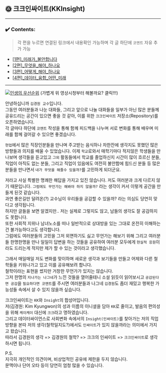 ## 🌞 크크인싸이트(KKInsight)

---
### ✔️ Contents:
> 각 편을 누르면 연결된 링크에서 내용확인 가능하며 각 글 하단에 `코멘트` 자유 추가 가능
- [[1편]_미래가_불안합니다](https://gist.github.com/thekimk/7a2a8e8ff03535c819c42a58bcefe120)
- [[2편]_무엇을_해야_하나요](https://gist.github.com/thekimk/c324af7d12be19f985d3e5c8b8c122bf)
- [[3편]_어떻게_해야_하나요](https://gist.github.com/thekimk/44ea914c896fe443fa9a0180b5620bcc)
- [[4편]_데이터_융합_어떤_미래](https://gist.github.com/thekimk/d05bde3163c49373ff57d26804a29341)
---

[![인생의 우선순위](https://img.youtube.com/vi/CTCJGatqhyM/0.jpg)](https://www.youtube.com/watch?v=CTCJGatqhyM)
(가볍게 위 영상시청부터 해볼까요? 클릭!!!)

안녕하십니까 `김경원 교수`입니다.    
그동안 여러분들과 나눈 대화들, 그리고 앞으로 나눌 대화들을 일부가 아닌 많은 분들께 공유드리는 공간이 있으면 좋을 것 같아, 이를 위한 `크크인싸이트` 저장소(Repository)를 오픈하였습니다.        
각 글마다 하단에 `코멘트` 작성을 통해 함께 피드백을 나누며 서로 변화를 통해 배우며 미래를 함께 걸어갈 수 있으면 좋겠습니다.    

`현업`에서 많은 직장인분들을 만나며 주고받는 음식하나 차한잔에 생각지도 못했던 많은 방향들과 의지를 배울 수 있었습니다. 이제 `학교`로와서 매학기마다 적지않은 학생들을 만나보며 생각들을 듣고있고 `그외` 활동들에서 학교를 졸업하신지 시간이 많이 흐르신 분들, 직업이 아직도 없는 분들, 그리고 직업이 있음에도 여전히 불안함에 힘드신 분들 등 많은 분들을 만나면서 `내가 무엇을 해줄수 있을까?`를 고민하게 되더군요.

저라고 사실 특별한 명쾌한 해답을 가지고 있진 않습니다. 저도 여러분과 크게 다르지 않기 때문입니다. 
`그럼에도 무언가는 해봐야 하지 않을까?` 라는 생각이 커서 이렇게 공간을 만들게 된것 같습니다.    
과연 좋은길만 달려온(?) 교수님이 우리들을 공감할 수 있을까? 라는 의심도 당연히 맞다고 생각됩니다.    
하지만 글들을 보면 알겠지만.. 저는 실제로 그렇지도 않고, 남들의 생각도 잘 공감하지도 못합니다.    
또한 사회적 지위나 남녀노소를 떠나 일반적으로 상대방을 있는 그대로 온전히 이해하는건 불가능하다고도 생각합니다.    
그럼에도 여러분들의 고민을 그저 외면하기도 싫고 무언가는 해보기 위해 그리고 여러분들 한명한명을 만나 일일이 답변을 하는 것들을 공유하여 여러분 모두에게 `현실적 응원`이라도 드리는게 작지만 제가 할 수 있는 것이라고 생각했습니다.    

그래서 매일매일 저도 변화를 맞이하며 새로운 생각과 보기들을 만들고 어제와 다른 철학들을 키워나가고 있고 이를 공유해보려 합니다.    
철학이라는 표현을 썼지만 거창한 무언가가 있지는 않습니다.    
그저 한명의 `지나가는 나그네`가 느낀 것들을 열어줄테니 소설 읽듯이 읽어보시고 `공감된다면 공감`을 `필요하다면 코멘트`를 주시면 여러분들과 나그네 `김경원`도 좀더 재밌고 행복한 가능성들 속에서 살 수 있지 않을까 싶습니다.    

크크인싸이트는 `KK`와 `Insight`의 합성어입니다.    
저(김경원: Kim Kyungwon)의 성과 이름의 이니셜을 담아 `KK`로 줄이고, 발음의 편의성을 위해 `케이케이` 대신에 `크크`라고 명하였습니다.    
그리고 데이터싸이언스로 사회변화 속에서의 `Insight(인싸이트)`를 찾아가는 저의 직업방향을 본따 저의 생각(철학일지도?)에서도 `인싸이트`가 있지 않을까라는 의미에서 가지고 왔습니다.    
따라서 김경원의 생각 => 김경원의 철학? => 크크의 인싸이트 => `크크인싸이트`로 생각하시면 됩니다.    

P.S.    
지극히 개인적인 의견이며, 비상업적인 공유에 제한을 두지 않습니다.    
문맥이나 단어 오타 등이 당연히 엄청 많을 수 있습니다.    
